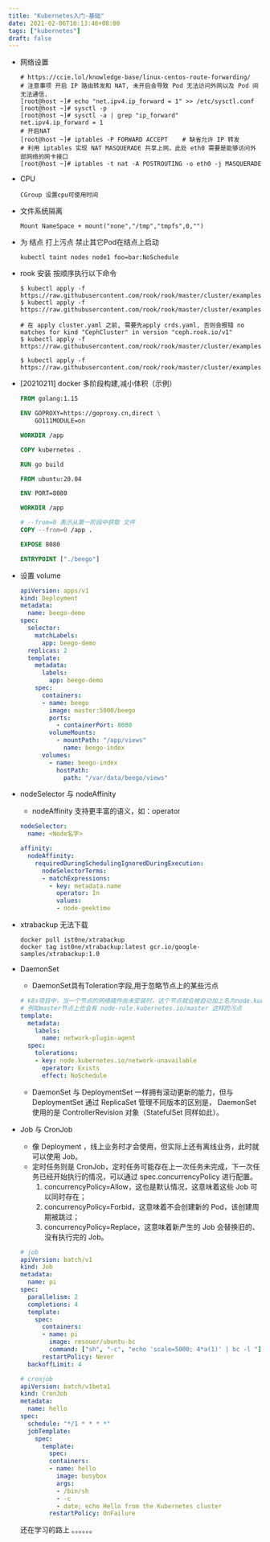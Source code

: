 ```yaml
---
title: "Kubernetes入门-基础"
date: 2021-02-06T10:13:46+08:00
tags: ["kubernetes"]
draft: false
---
```


- 网络设置
  ~~~shell
  # https://ccie.lol/knowledge-base/linux-centos-route-forwarding/
  # 注意事项 开启 IP 路由转发和 NAT, 未开启会导致 Pod 无法访问外网以及 Pod 间无法通信.
  [root@host ~]# echo "net.ipv4.ip_forward = 1" >> /etc/sysctl.conf
  [root@host ~]# sysctl -p
  [root@host ~]# sysctl -a | grep "ip_forward"
  net.ipv4.ip_forward = 1
  # 开启NAT
  [root@host ~]# iptables -P FORWARD ACCEPT    # 缺省允许 IP 转发
  # 利用 iptables 实现 NAT MASQUERADE 共享上网，此处 eth0 需要是能够访问外部网络的网卡接口
  [root@host ~]# iptables -t nat -A POSTROUTING -o eth0 -j MASQUERADE
  ~~~

- CPU
  ~~~text
  CGroup 设置cpu可使用时间
  ~~~
- 文件系统隔离
  ~~~text
  Mount NameSpace + mount("none","/tmp","tmpfs",0,"")
  ~~~

- 为 结点 打上污点 禁止其它Pod在结点上启动
  ~~~shell
  kubectl taint nodes node1 foo=bar:NoSchedule
  ~~~

- rook 安装 按顺序执行以下命令
  ~~~shell
  $ kubectl apply -f https://raw.githubusercontent.com/rook/rook/master/cluster/examples/kubernetes/ceph/common.yaml
  $ kubectl apply -f https://raw.githubusercontent.com/rook/rook/master/cluster/examples/kubernetes/ceph/operator.yaml
  
  # 在 apply cluster.yaml 之前, 需要先apply crds.yaml, 否则会报错 no matches for kind "CephCluster" in version "ceph.rook.io/v1"
  $ kubectl apply -f https://raw.githubusercontent.com/rook/rook/master/cluster/examples/kubernetes/ceph/crds.yaml
  
  $ kubectl apply -f https://raw.githubusercontent.com/rook/rook/master/cluster/examples/kubernetes/ceph/cluster.yaml
  ~~~

- [20210211] docker 多阶段构建,减小体积（示例）
  ~~~dockerfile
  FROM golang:1.15
  
  ENV GOPROXY=https://goproxy.cn,direct \
      GO111MODULE=on
  
  WORKDIR /app
  
  COPY kubernetes .
  
  RUN go build
  
  FROM ubuntu:20.04
  
  ENV PORT=8080
  
  WORKDIR /app
  
  # --from=0 表示从第一阶段中获取 文件
  COPY --from=0 /app .
  
  EXPOSE 8080
  
  ENTRYPOINT ["./beego"]
  ~~~
  
- 设置 volume
  ~~~yaml
  apiVersion: apps/v1
  kind: Deployment
  metadata:
    name: beego-demo
  spec:
    selector:
      matchLabels:
        app: beego-demo
    replicas: 2
    template:
      metadata:
        labels:
          app: beego-demo
      spec:
        containers:
        - name: beego
          image: master:5000/beego
          ports:
            - containerPort: 8080
          volumeMounts:
            - mountPath: "/app/views"
              name: beego-index
        volumes:
          - name: beego-index
            hostPath:
              path: "/var/data/beego/views"
  ~~~
  
- nodeSelector 与 nodeAffinity
  - nodeAffinity 支持更丰富的语义，如：operator
  ~~~yaml
  nodeSelector: 
    name: <Node名字>
  ~~~
  ~~~yaml
  affinity:
    nodeAffinity:
      requiredDuringSchedulingIgnoredDuringExecution:
        nodeSelectorTerms:
        - matchExpressions:
          - key: metadata.name
            operator: In
            values:
            - node-geektime
  ~~~


- xtrabackup 无法下载
  ~~~shell
  docker pull ist0ne/xtrabackup
  docker tag ist0ne/xtrabackup:latest gcr.io/google-samples/xtrabackup:1.0
  ~~~

- DaemonSet
  - DaemonSet具有Toleration字段,用于忽略节点上的某些污点
  ~~~yaml
  # k8s项目中，当一个节点的网络插件尚未安装时，这个节点就会被自动加上名为node.kubernetes.io/network-unavailable的“污点”
  # 例如master节点上也会有 node-role.kubernetes.io/master 这样的污点
  template:
    metadata:
      labels:
        name: network-plugin-agent
    spec:
      tolerations:
      - key: node.kubernetes.io/network-unavailable
        operator: Exists
        effect: NoSchedule
  ~~~
  - DaemonSet 与 DeploymentSet 一样拥有滚动更新的能力，但与 DeploymentSet 通过 ReplicaSet 管理不同版本的区别是， DaemonSet 使用的是 ControllerRevision 对象（StatefulSet 同样如此）。

- Job 与 CronJob
  - 像 Deployment ，线上业务时才会使用，但实际上还有离线业务，此时就可以使用 Job。
  - 定时任务则是 CronJob，定时任务可能存在上一次任务未完成，下一次任务已经开始执行的情况，可以通过 spec.concurrencyPolicy 进行配置。
    1. concurrencyPolicy=Allow，这也是默认情况，这意味着这些 Job 可以同时存在； 
    2. concurrencyPolicy=Forbid，这意味着不会创建新的 Pod，该创建周期被跳过；
    3. concurrencyPolicy=Replace，这意味着新产生的 Job 会替换旧的、没有执行完的 Job。
  ~~~yaml
  # job
  apiVersion: batch/v1
  kind: Job
  metadata:
    name: pi
  spec:
    parallelism: 2
    completions: 4
    template:
      spec:
        containers:
        - name: pi
          image: resouer/ubuntu-bc
          command: ["sh", "-c", "echo 'scale=5000; 4*a(1)' | bc -l "]
        restartPolicy: Never
    backoffLimit: 4
  ~~~
  ~~~yaml
  # cronjob
  apiVersion: batch/v1beta1
  kind: CronJob
  metadata:
    name: hello
  spec:
    schedule: "*/1 * * * *"
    jobTemplate:
      spec:
        template:
          spec:
          containers:
          - name: hello
            image: busybox
            args:
            - /bin/sh
            - -c
            - date; echo Hello from the Kubernetes cluster
          restartPolicy: OnFailure
  ~~~
  


  还在学习的路上 。。。。。。
